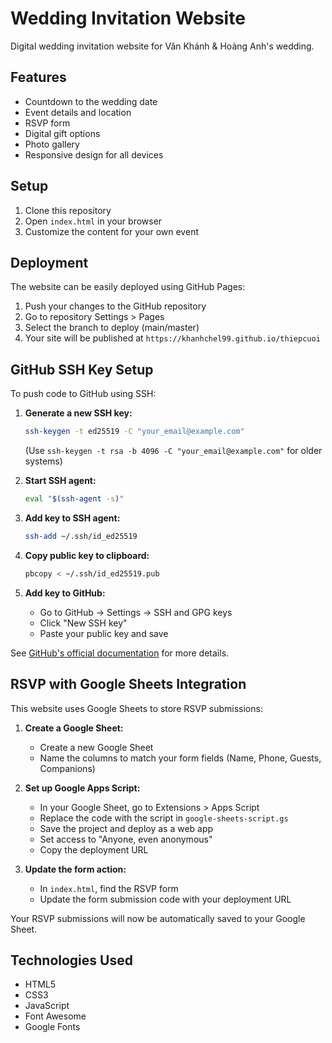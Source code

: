 # Wedding Invitation Website

Digital wedding invitation website for Văn Khánh & Hoàng Anh's wedding.

## Features

- Countdown to the wedding date
- Event details and location
- RSVP form
- Digital gift options
- Photo gallery
- Responsive design for all devices

## Setup

1. Clone this repository
2. Open `index.html` in your browser
3. Customize the content for your own event

## Deployment

The website can be easily deployed using GitHub Pages:

1. Push your changes to the GitHub repository
2. Go to repository Settings > Pages
3. Select the branch to deploy (main/master)
4. Your site will be published at `https://khanhchel99.github.io/thiepcuoi`

## GitHub SSH Key Setup

To push code to GitHub using SSH:

1. **Generate a new SSH key:**
   ```bash
   ssh-keygen -t ed25519 -C "your_email@example.com"
   ```
   (Use `ssh-keygen -t rsa -b 4096 -C "your_email@example.com"` for older systems)

2. **Start SSH agent:**
   ```bash
   eval "$(ssh-agent -s)"
   ```

3. **Add key to SSH agent:**
   ```bash
   ssh-add ~/.ssh/id_ed25519
   ```

4. **Copy public key to clipboard:**
   ```bash
   pbcopy < ~/.ssh/id_ed25519.pub
   ```

5. **Add key to GitHub:**
   - Go to GitHub → Settings → SSH and GPG keys
   - Click "New SSH key"
   - Paste your public key and save

See [GitHub's official documentation](https://docs.github.com/en/authentication/connecting-to-github-with-ssh/generating-a-new-ssh-key-and-adding-it-to-the-ssh-agent) for more details.

## RSVP with Google Sheets Integration

This website uses Google Sheets to store RSVP submissions:

1. **Create a Google Sheet:**
   - Create a new Google Sheet
   - Name the columns to match your form fields (Name, Phone, Guests, Companions)

2. **Set up Google Apps Script:**
   - In your Google Sheet, go to Extensions > Apps Script
   - Replace the code with the script in `google-sheets-script.gs`
   - Save the project and deploy as a web app
   - Set access to "Anyone, even anonymous" 
   - Copy the deployment URL

3. **Update the form action:**
   - In `index.html`, find the RSVP form
   - Update the form submission code with your deployment URL

Your RSVP submissions will now be automatically saved to your Google Sheet.

## Technologies Used

- HTML5
- CSS3
- JavaScript
- Font Awesome
- Google Fonts
